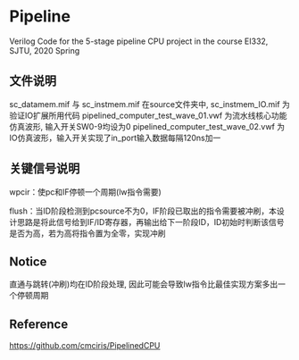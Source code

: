 # Pipeline
Verilog Code for the 5-stage pipeline CPU project in the course EI332, SJTU, 2020 Spring

## 文件说明
sc_datamem.mif 与 sc_instmem.mif 在source文件夹中, sc_instmem_IO.mif 为验证IO扩展所用代码
pipelined_computer_test_wave_01.vwf 为流水线核心功能仿真波形, 输入开关SW0-9均设为0
pipelined_computer_test_wave_02.vwf 为IO仿真波形，输入开关实现了in_port输入数据每隔120ns加一

## 关键信号说明
wpcir：使pc和IF停顿一个周期(lw指令需要)

flush：当ID阶段检测到pcsource不为0，IF阶段已取出的指令需要被冲刷，本设计思路是将此信号给到IF/ID寄存器，再输出给下一阶段ID，ID初始时判断该信号是否为高，若为高将指令置为全零，实现冲刷

## Notice
直通与跳转(冲刷)均在ID阶段处理, 因此可能会导致lw指令比最佳实现方案多出一个停顿周期

## Reference
https://github.com/cmciris/PipelinedCPU
